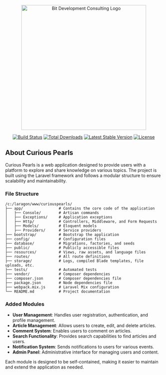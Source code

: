 <p align="center"><a href="https://laravel.com" target="_blank"><img src="https://bitdevelopment.co.za/images/web-logo.png" width="400" alt="Bit Development Consulting Logo"></a></p>

<p align="center">
<a href="https://github.com/laravel/framework/actions"><img src="https://github.com/laravel/framework/workflows/tests/badge.svg" alt="Build Status"></a>
<a href="https://packagist.org/packages/laravel/framework"><img src="https://img.shields.io/packagist/dt/laravel/framework" alt="Total Downloads"></a>
<a href="https://packagist.org/packages/laravel/framework"><img src="https://img.shields.io/packagist/v/laravel/framework" alt="Latest Stable Version"></a>
<a href="https://packagist.org/packages/laravel/framework"><img src="https://img.shields.io/packagist/l/laravel/framework" alt="License"></a>
</p>

## About Curious Pearls

Curious Pearls is a web application designed to provide users with a platform to explore and share knowledge on various topics. The project is built using the Laravel framework and follows a modular structure to ensure scalability and maintainability.

### File Structure

```
/c:/laragon/www/curiouspearls/
├── app/                # Contains the core code of the application
│   ├── Console/        # Artisan commands
│   ├── Exceptions/     # Application exceptions
│   ├── Http/           # Controllers, Middleware, and Form Requests
│   ├── Models/         # Eloquent models
│   ├── Providers/      # Service providers
├── bootstrap/          # Bootstrap the application
├── config/             # Configuration files
├── database/           # Migrations, factories, and seeds
├── public/             # Publicly accessible files
├── resources/          # Views, raw assets, and language files
├── routes/             # All route definitions
├── storage/            # Logs, compiled Blade templates, file uploads, etc.
├── tests/              # Automated tests
├── vendor/             # Composer dependencies
├── composer.json       # Composer dependencies file
├── package.json        # Node dependencies file
├── webpack.mix.js      # Laravel Mix configuration
└── README.md           # Project documentation
```

### Added Modules

- **User Management**: Handles user registration, authentication, and profile management.
- **Article Management**: Allows users to create, edit, and delete articles.
- **Comment System**: Enables users to comment on articles.
- **Search Functionality**: Provides search capabilities to find articles and users.
- **Notification System**: Sends notifications to users for various events.
- **Admin Panel**: Administrative interface for managing users and content.

Each module is designed to be self-contained, making it easier to maintain and extend the application as needed.